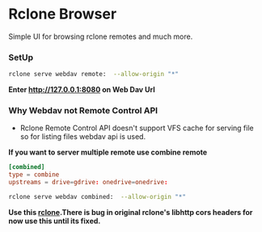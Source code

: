 # Rclone Browser

Simple UI for browsing rclone remotes and much more.

### SetUp

```sh
rclone serve webdav remote:  --allow-origin "*"
```

**Enter http://127.0.0.1:8080 on Web Dav Url**

### Why Webdav not Remote Control API

- Rclone Remote Control API doesn't support VFS cache for serving file so for listing files webdav api is used.

**If you want to server multiple remote use combine remote**

```conf
[combined]
type = combine
upstreams = drive=gdrive: onedrive=onedrive:
```

```sh
rclone serve webdav combined:  --allow-origin "*"
```

**Use this [rclone](https://github.com/divyam234/rclone).There is bug in original rclone's libhttp cors headers for now use this until its fixed.**
